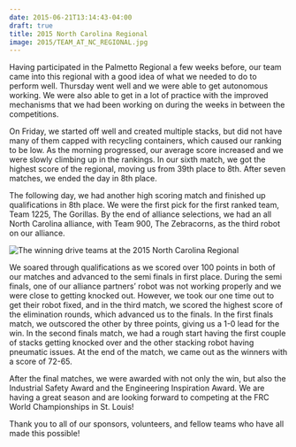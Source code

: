 ```yaml
---
date: 2015-06-21T13:14:43-04:00
draft: true
title: 2015 North Carolina Regional
image: 2015/TEAM_AT_NC_REGIONAL.jpg
---
```


Having participated in the Palmetto Regional a few weeks before, our team came
into this regional with a good idea of what we needed to do to perform well.
Thursday went well and we were able to get autonomous working. We were also able
to get in a lot of practice with the improved mechanisms that we had been
working on during the weeks in between the competitions.

On Friday, we started off well and created multiple stacks, but did not have
many of them capped with recycling containers, which caused our ranking to be
low. As the morning progressed, our average score increased and we were slowly
climbing up in the rankings. In our sixth match, we got the highest score of the
regional, moving us from 39th place to 8th. After seven matches, we ended the
day in 8th place.

The following day, we had another high scoring match and finished up
qualifications in 8th place. We were the first pick for the first ranked team,
Team 1225, The Gorillas. By the end of alliance selections, we had an all North
Carolina alliance, with Team 900, The Zebracorns, as the third robot on our
alliance.

![The winning drive teams at the 2015 North Carolina Regional
 ](/images/2015/WINNING_DRIVE_TEAMS_NC.jpg)

We soared through qualifications as we scored over 100 points in both of our
matches and advanced to the semi finals in first place. During the semi finals,
one of our alliance partners’ robot was not working properly and we were close
to getting knocked out. However, we took our one time out to get their robot
fixed, and in the third match, we scored the highest score of the elimination
rounds, which advanced us to the finals. In the first finals match, we outscored
the other by three points, giving us a 1-0 lead for the win. In the second
finals match, we had a rough start having the first couple of stacks getting
knocked over and the other stacking robot having pneumatic issues. At the end
of the match, we came out as the winners with a score of 72-65.

After the final matches, we were awarded with not only the win, but also the
Industrial Safety Award and the Engineering Inspiration Award. We are having a
great season and are looking forward to competing at the FRC World Championships
in St. Louis!

Thank you to all of our sponsors, volunteers, and fellow teams who have all made
this possible!
